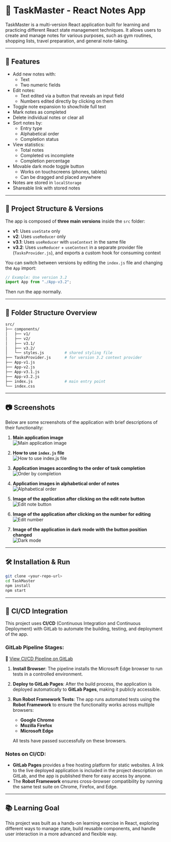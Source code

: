 # 📝 TaskMaster - React Notes App

TaskMaster is a multi-version React application built for learning and practicing different React state management techniques. It allows users to create and manage notes for various purposes, such as gym routines, shopping lists, travel preparation, and general note-taking.

---

## 🚀 Features

- Add new notes with:
  - Text
  - Two numeric fields
- Edit notes:
  - Text edited via a button that reveals an input field
  - Numbers edited directly by clicking on them
- Toggle note expansion to show/hide full text
- Mark notes as completed
- Delete individual notes or clear all
- Sort notes by:
  - Entry type
  - Alphabetical order
  - Completion status
- View statistics:
  - Total notes
  - Completed vs incomplete
  - Completion percentage
- Movable dark mode toggle button
  - Works on touchscreens (phones, tablets)
  - Can be dragged and placed anywhere
- Notes are stored in `localStorage`
- Shareable link with stored notes

---

## 🧪 Project Structure & Versions

The app is composed of **three main versions** inside the `src` folder:

- **v1**: Uses `useState` only
- **v2**: Uses `useReducer` only
- **v3.1**: Uses `useReducer` with `useContext` in the same file
- **v3.2**: Uses `useReducer` + `useContext` in a separate provider file (`TasksProvider.js`), and exports a custom hook for consuming context

You can switch between versions by editing the `index.js` file and changing the `App` import:

```js
// Example: Use version 3.2
import App from "./App-v3.2";
```

Then run the app normally.

---

## 📁 Folder Structure Overview

```bash
src/
├── components/
│   ├── v1/
│   ├── v2/
│   ├── v3.1/
│   ├── v3.2/
│   └── styles.js         # shared styling file
├── TasksProvider.js      # for version 3.2 context provider
├── App-v1.js
├── App-v2.js
├── App-v3.1.js
├── App-v3.2.js
├── index.js              # main entry point
└── index.css
```

---

## 📷 Screenshots

Below are some screenshots of the application with brief descriptions of their functionality:

1. **Main application image**  
   ![Main application image](./screenshots/Main%20application%20image.png)

2. **How to use `index.js` file**  
   ![How to use index.js file](./screenshots/how%20to%20use%20index.js%20file.png)

3. **Application images according to the order of task completion**  
   ![Order by completion](./screenshots/Application%20images%20according%20to%20the%20order%20of%20task%20completion.png)

4. **Application images in alphabetical order of notes**  
   ![Alphabetical order](./screenshots/Application%20images%20in%20alphabetical%20order%20of%20notes.png)

5. **Image of the application after clicking on the edit note button**  
   ![Edit note button](./screenshots/Image%20of%20the%20application%20after%20clicking%20on%20the%20edit%20note%20button.png)

6. **Image of the application after clicking on the number for editing**  
   ![Edit number](./screenshots/Image%20of%20the%20application%20after%20clicking%20on%20the%20number%20for%20editing.png)

7. **Image of the application in dark mode with the button position changed**  
   ![Dark mode](./screenshots/Image%20of%20the%20application%20in%20dark%20mode%20with%20the%20button%20position%20changed.png)

---

## 🛠️ Installation & Run

```bash
git clone <your-repo-url>
cd TaskMaster
npm install
npm start
```

---

## 🚀 CI/CD Integration

This project uses **CI/CD** (Continuous Integration and Continuous Deployment) with GitLab to automate the building, testing, and deployment of the app.

### GitLab Pipeline Stages:

🔗 [View CI/CD Pipeline on GitLab](https://gitlab.com/saadturky/tasksmaster/-/pipelines/1788007621)

1. **Install Browser**:
   The pipeline installs the Microsoft Edge browser to run tests in a controlled environment.

2. **Deploy to GitLab Pages**:
   After the build process, the application is deployed automatically to **GitLab Pages**, making it publicly accessible.

3. **Run Robot Framework Tests**:
   The app runs automated tests using the **Robot Framework** to ensure the functionality works across multiple browsers:

   - **Google Chrome**
   - **Mozilla Firefox**
   - **Microsoft Edge**

   All tests have passed successfully on these browsers.

### Notes on CI/CD:

- **GitLab Pages** provides a free hosting platform for static websites. A link to the live deployed application is included in the project description on GitLab, and the app is published there for easy access by anyone.
- The **Robot Framework** ensures cross-browser compatibility by running the same test suite on Chrome, Firefox, and Edge.

---

## 📚 Learning Goal

This project was built as a hands-on learning exercise in React, exploring different ways to manage state, build reusable components, and handle user interaction in a more advanced and flexible way.

